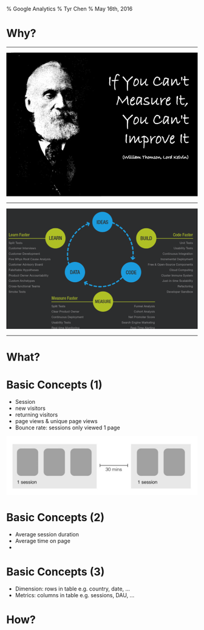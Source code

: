 % Google Analytics
% Tyr Chen
% May 16th, 2016

# Why?

---

![](assets/images/kelvin-measure.jpg)

---

![](assets/images/leanstartup.png)

---

# What?

# Basic Concepts (1)

* Session
* new visitors
* returning visitors
* page views & unique page views
* Bounce rate: sessions only viewed 1 page

![](assets/images/session.png)

# Basic Concepts (2)

* Average session duration
* Average time on page
*

# Basic Concepts (3)

* Dimension: rows in table e.g. country, date, ...
* Metrics: columns in table e.g. sessions, DAU, ...

# How?
